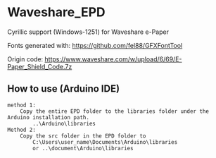 # Waveshare_EPD

Cyrillic support (Windows-1251) for Waveshare e-Paper
        
Fonts generated with: https://github.com/fel88/GFXFontTool

Origin code: https://www.waveshare.com/w/upload/6/69/E-Paper_Shield_Code.7z
## How to use (Arduino IDE)
```Copy to the root directory, note that the image is placed in the root directory, not the BMP folder is placed in the root directory.
method 1:
    Copy the entire EPD folder to the libraries folder under the Arduino installation path.
        ..\Arduino\libraries
Method 2:
    Copy the src folder in the EPD folder to
        C:\Users\user_name\Documents\Arduino\libraries
        or ..\document\Arduino\libraries

```
